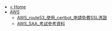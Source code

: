 * [< Home](/)
* [AWS](/wiki/[E]AWS/)
  * [AWS_route53_使用_certbot_申請免費SSL憑證](/wiki/[E]AWS/[01]AWS_route53_使用_certbot_申請免費SSL憑證)
  * [AWS_SAA_考試參考資料](/wiki/[E]AWS/[T01]AWS_SAA_考試參考資料)
